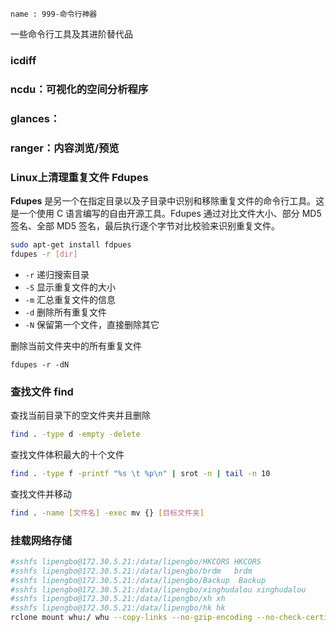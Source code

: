 ```
name : 999-命令行神器
```
一些命令行工具及其进阶替代品

### icdiff

### ncdu：可视化的空间分析程序

### glances：


### ranger：内容浏览/预览


###  Linux上清理重复文件  Fdupes

**Fdupes**
是另一个在指定目录以及子目录中识别和移除重复文件的命令行工具。这是一个使用 C
语言编写的自由开源工具。Fdupes 通过对比文件大小、部分 MD5 签名、全部 MD5
签名，最后执行逐个字节对比校验来识别重复文件。

```bash
sudo apt-get install fdpues
fdupes -r [dir]
```
- `-r` 递归搜索目录
- `-S`  显示重复文件的大小
- `-m` 汇总重复文件的信息
- `-d` 删除所有重复文件
- `-N` 保留第一个文件，直接删除其它


删除当前文件夹中的所有重复文件

```
fdupes -r -dN
```

### 查找文件  find


查找当前目录下的空文件夹并且删除

```bash
find . -type d -empty -delete
```


查找文件体积最大的十个文件

```bash
find . -type f -printf "%s \t %p\n" | srot -n | tail -n 10
```

查找文件并移动

```bash
find . -name [文件名] -exec mv {} [目标文件夹]
```

### 挂载网络存储


```bash
#sshfs lipengbo@172.30.5.21:/data/lipengbo/HKCORS HKCORS
#sshfs lipengbo@172.30.5.21:/data/lipengbo/brdm   brdm
#sshfs lipengbo@172.30.5.21:/data/lipengbo/Backup  Backup
#sshfs lipengbo@172.30.5.21:/data/lipengbo/xinghudalou xinghudalou
#sshfs lipengbo@172.30.5.21:/data/lipengbo/xh xh
#sshfs lipengbo@172.30.5.21:/data/lipengbo/hk hk
rclone mount whu:/ whu --copy-links --no-gzip-encoding --no-check-certificate --allow-other --allow-non-empty --vfs-cache-mode full --umask 000 --daemon
```